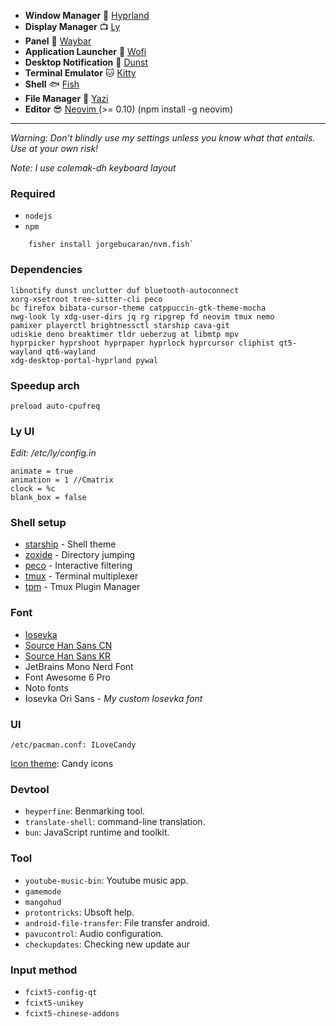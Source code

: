 - **Window Manager** :bento: [ Hyprland ](https://hyprland.org/)
- **Display Manager** :tv: [Ly](https://github.com/fairyglade/ly)
- **Panel** :blossom: [ Waybar ](https://github.com/Alexays/Waybar)
- **Application Launcher** :rocket: [ Wofi ](https://hg.sr.ht/~scoopta/wofi)
- **Desktop Notification** :herb: [Dunst](https://github.com/dunst-project/dunst)
- **Terminal Emulator** :cat: [ Kitty ](https://sw.kovidgoyal.net/kitty)
- **Shell** :fish: [ Fish ](https://fishshell.com/)
- **File Manager** :flower_playing_cards: [ Yazi ](https://yazi-rs.github.io/docs/)
- **Editor** :sunglasses: [ Neovim ](https://github.com/neovim/neovim) (>= 0.10) (npm install -g neovim)

---

_Warning: Don't blindly use my settings unless you know what that entails. Use at your own risk!_

_Note: I use colemak-dh keyboard layout_

### Required
- `nodejs`
- `npm`

```
    fisher install jorgebucaran/nvm.fish`
```

### Dependencies

```
libnotify dunst unclutter duf bluetooth-autoconnect
xorg-xsetroot tree-sitter-cli peco
bc firefox bibata-cursor-theme catppuccin-gtk-theme-mocha
nwg-look ly xdg-user-dirs jq rg ripgrep fd neovim tmux nemo
pamixer playerctl brightnessctl starship cava-git
udiskie deno breaktimer tldr ueberzug at libmtp mpv
hyprpicker hyprshoot hyprpaper hyprlock hyprcursor cliphist qt5-wayland qt6-wayland
xdg-desktop-portal-hyprland pywal

```

### Speedup arch
```
preload auto-cpufreq

```

### Ly UI
_Edit: /etc/ly/config.in_
```
animate = true
animation = 1 //Cmatrix
clock = %c
blank_box = false
```

### Shell setup

- [starship](https://starship.rs/) - Shell theme
- [zoxide](https://github.com/ajeetdsouza/zoxide) - Directory jumping
- [peco](https://github.com/peco/peco) - Interactive filtering
- [tmux](https://github.com/tmux/tmux) - Terminal multiplexer
- [tpm](https://github.com/tmux-plugins/tpm) - Tmux Plugin Manager

### Font
- [ Iosevka ](https://github.com/be5invis/Iosevka)
- [ Source Han Sans CN](https://software.manjaro.org/package/adobe-source-han-sans-cn-fonts)
- [ Source Han Sans KR](https://software.manjaro.org/package/adobe-source-han-sans-kr-fonts)
- JetBrains Mono Nerd Font
- Font Awesome 6 Pro
- Noto fonts
- Iosevka Ori Sans - _My custom Iosevka font_
### UI
    /etc/pacman.conf: ILoveCandy
[Icon theme](https://github.com/EliverLara/candy-icons): Candy icons

### Devtool

- `heyperfine`: Benmarking tool.
- `translate-shell`: command-line translation.
- `bun`: JavaScript runtime and toolkit.

### Tool

- `youtube-music-bin`: Youtube music app.
- `gamemode`
- `mangohud`
- `protontricks`: Ubsoft help.
- `android-file-transfer`: File transfer android.
- `pavucontrol`: Audio configuration.
- `checkupdates`: Checking new update aur

### Input method

- `fcixt5-config-qt`
- `fcixt5-unikey`
- `fcixt5-chinese-addons`
